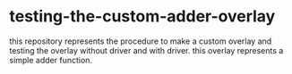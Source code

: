 # testing-the-custom-adder-overlay
this repository represents the procedure to make a custom overlay and testing the overlay without driver and with driver.  this overlay represents a simple adder function.
